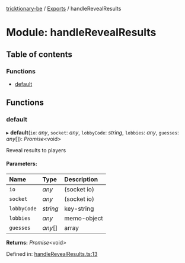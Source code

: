 [tricktionary-be](../README.md) / [Exports](../modules.md) / handleRevealResults

# Module: handleRevealResults

## Table of contents

### Functions

- [default](handlerevealresults.md#default)

## Functions

### default

▸ **default**(`io`: *any*, `socket`: *any*, `lobbyCode`: *string*, `lobbies`: *any*, `guesses`: *any*[]): *Promise*<void\>

Reveal results to players

#### Parameters:

Name | Type | Description |
:------ | :------ | :------ |
`io` | *any* | (socket io)   |
`socket` | *any* | (socket io)   |
`lobbyCode` | *string* | key-string   |
`lobbies` | *any* | memo-object   |
`guesses` | *any*[] | array    |

**Returns:** *Promise*<void\>

Defined in: [handleRevealResults.ts:13](https://github.com/story-squad/tricktionary-be/blob/719209f/src/sockets/handleRevealResults.ts#L13)
